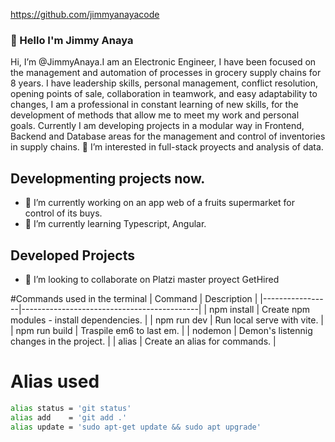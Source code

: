 https://github.com/jimmyanayacode

### 👋 Hello I'm Jimmy Anaya


Hi, I’m @JimmyAnaya.I am an Electronic Engineer, I have been focused on the management and automation of processes in grocery supply chains for 8 years. I have leadership skills, personal management, conflict resolution, opening points of sale, collaboration in teamwork, and easy adaptability to changes, I am a professional in constant learning of new skills, for the development of methods that allow me to meet my work and personal goals. Currently I am developing projects in a modular way in Frontend, Backend and Database areas for the management and control of inventories in supply chains.
👀 I’m interested in full-stack proyects and analysis of data.

## Developmenting projects now.

- 🔭 I’m currently working on an app web of a fruits supermarket for control of its buys.
- 🌱 I’m currently learning Typescript, Angular.

## Developed Projects
- 👯 I’m looking to collaborate on Platzi master proyect GetHired

#Commands used in the terminal
|     Command     |     Description                            |
|-----------------|--------------------------------------------|
| npm install     | Create npm modules - install dependencies. |
| npm run dev     | Run local serve with vite.                 |
| npm run build   | Traspile em6 to last em.                   |
| nodemon         | Demon's listennig changes in the project.  |
| alias           | Create an alias for commands.              |

# Alias used
```bash
alias status = 'git status'
alias add    = 'git add .'
alias update = 'sudo apt-get update && sudo apt upgrade'
```